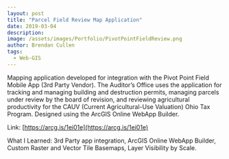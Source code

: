 ```yaml
---
layout: post
title: "Parcel Field Review Map Application"
date: 2019-03-04
description:
image: /assets/images/Portfolio/PivotPointFieldReview.png
author: Brendan Cullen
tags:
  - Web-GIS
---
```

 Mapping application developed for integration with the Pivot Point Field Mobile App (3rd Party Vendor). The Auditor’s Office uses the application for tracking and managing building and destruction permits, managing parcels under review by the board of revision, and reviewing agricultural productivity for the CAUV (Current Agricultural-Use Valuation) Ohio Tax Program. Designed using the ArcGIS Online WebApp Builder.

Link: [https://arcg.is/1ei01e](https://arcg.is/1ei01e)

What I Learned: 3rd Party app integration, ArcGIS Online WebApp Builder, Custom Raster and Vector Tile Basemaps, Layer Visibility by Scale.